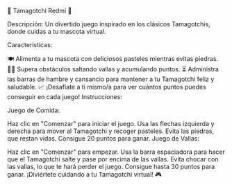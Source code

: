 🐾 Tamagotchi Redmi 🐾

Descripción:
Un divertido juego inspirado en los clásicos Tamagotchis, donde cuidas a tu mascota virtual.

Características:

🍽️ Alimenta a tu mascota con deliciosos pasteles mientras evitas piedras.
🏃‍♂️ Supera obstáculos saltando vallas y acumulando puntos.
⏳ Administra las barras de hambre y cansancio para mantener a tu Tamagotchi feliz y saludable.
📈 ¡Desafíate a ti mismo/a para ver cuántos puntos puedes conseguir en cada juego!
Instrucciones:

Juego de Comida:

Haz clic en "Comenzar" para iniciar el juego.
Usa las flechas izquierda y derecha para mover al Tamagotchi y recoger pasteles.
Evita las piedras, que restan vidas.
Consigue 20 puntos para ganar.
Juego de Vallas:

Haz clic en "Comenzar" para empezar.
Usa la barra espaciadora para hacer que el Tamagotchi salte y pase por encima de las vallas.
Evita chocar con las vallas, lo que te hará perder el juego.
Consigue hasta 30 puntos para ganar.
¡Diviértete cuidando a tu Tamagotchi virtual! 🎮
